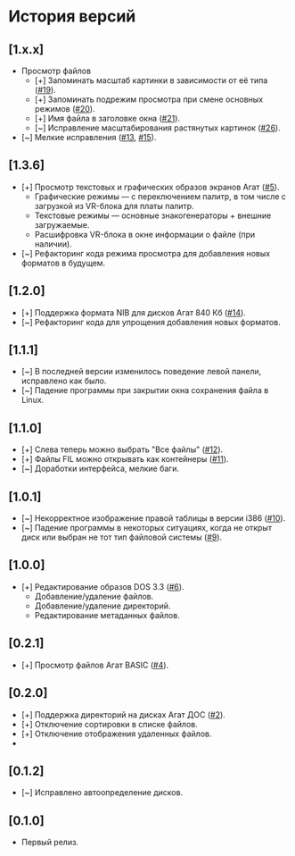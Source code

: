 # История версий

## [1.x.x]
- Просмотр файлов
    - [+] Запоминать масштаб картинки в зависимости от её типа ([#19](../../issues/19)).
    - [+] Запоминать подрежим просмотра при смене основных режимов ([#20](../../issues/20)).
    - [+] Имя файла в заголовке окна ([#21](../../issues/21)).
    - [~] Исправление масштабирования растянутых картинок ([#26](../../issues/26)).
- [~] Мелкие исправления ([#13](../../issues/13), [#15](../../issues/15)).

## [1.3.6]
- [+] Просмотр текстовых и графических образов экранов Агат ([#5](../../issues/5)).
    - Графические режимы &mdash; с переключением палитр, в том числе с загрузкой из VR-блока для платы палитр.
    - Текстовые режимы &mdash; основные знакогенераторы + внешние загружаемые.
    - Расшифровка VR-блока в окне информации о файле (при наличии).
- [~] Рефакторинг кода режима просмотра для добавления новых форматов в будущем.

## [1.2.0]
- [+] Поддержка формата NIB для дисков Агат 840 Кб ([#14](../../issues/14)).
- [~] Рефакторинг кода для упрощения добавления новых форматов.

## [1.1.1]
- [~] В последней версии изменилось поведение левой панели, исправлено как было.
- [~] Падение программы при закрытии окна сохранения файла в Linux.

## [1.1.0]
- [+] Слева теперь можно выбрать "Все файлы" ([#12](../../issues/12)).
- [+] Файлы FIL можно открывать как контейнеры ([#11](../../issues/11)).
- [~] Доработки интерфейса, мелкие баги.

## [1.0.1]
- [~] Некорректное изображение правой таблицы в версии i386 ([#10](../../issues/10)).
- [~] Падение программы в некоторых ситуациях, когда не открыт диск или выбран не тот тип файловой системы ([#9](../../issues/9)).

## [1.0.0] 
- [+] Редактирование образов DOS 3.3 ([#6](../../issues/6)).
    - Добавление/удаление файлов.
    - Добавление/удаление директорий.
    - Редактирование метаданных файлов. 

## [0.2.1] 
- [+] Просмотр файлов Агат BASIC ([#4](../../issues/4)).

## [0.2.0] 
- [+] Поддержка директорий на дисках Агат ДОС ([#2](../../issues/2)).
- [+] Отключение сортировки в списке файлов.
- [+] Отключение отображения удаленных файлов.
- 
## [0.1.2] 
- [~] Исправлено автоопределение дисков. 

## [0.1.0] 
- Первый релиз. 
